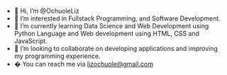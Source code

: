 - 👋 Hi, I’m @OchuoleLiz
- 👀 I’m interested in Fullstack Programming, and Software Development.
- 🌱 I’m currently learning Data Science and Web Development using Python Language and Web development using HTML, CSS and JavaScript.
- 💞️ I’m looking to collaborate on developing applications and improving my programming experience.
- � You can reach me via lizochuole@gmail.com

<!---
OchuoleLiz/OchuoleLiz is a ✨ special ✨ repository because its `README.md` (this file) appears on your GitHub profile.
You can click the Preview link to take a look at your changes.
--->
